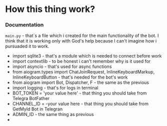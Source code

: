 # How this thing work?

### Documentation 

`main.py` - that`s a file which i created for the main functionality of the bot. I think that it is working only with God's help because I can't imagine how i pursuaded it to work. 
- import sqlite3 - that's a module which is needed to connect before work
- import contextlib - to be honest i can't remember why is it used for
- import asyncio - that's used for async functions
- from aiogram.types import ChatJoinRequest, InlineKeyboardMarkup, InlineKeyboardButton - that's needed for the bot's work
- from aiogram import Bot, Dispatcher, F - the same as the previous
- import logging - that's for logs in terminal
- BOT_TOKEN = 'your value here' - that thing you should take from Telegra BotFather
- CHANNEL_ID = -your value here - that thing you should take from GetMyId Bot in Telegran
- ADMIN_ID - the same thing as previous
- 





